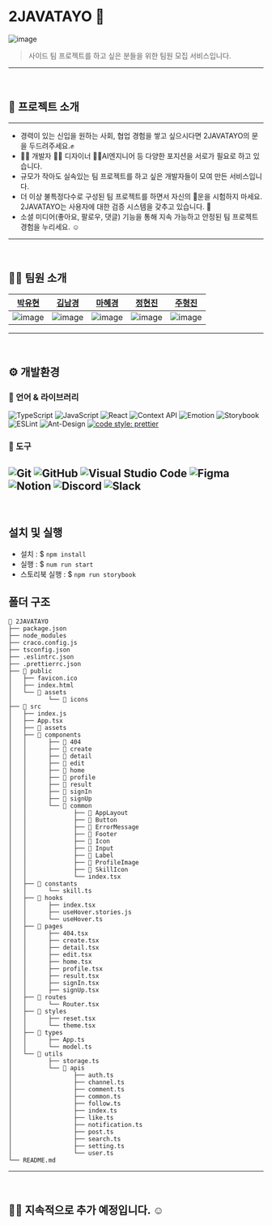 # 2JAVATAYO 🚐
![image](https://user-images.githubusercontent.com/15838144/173588144-7b85ad68-8736-4746-95b0-89a56e1e0dd3.png)
> 사이드 팀 프로젝트를 하고 싶은 분들을 위한 팀원 모집 서비스입니다.
---
<br>

## 🚪 프로젝트 소개
---
- 경력이 있는 신입을 원하는 사회, 협업 경험을 쌓고 싶으시다면 2JAVATAYO의 문을 두드려주세요.✊ 
- 👷‍♂️ 개발자 🧑‍🏫 디자이너 👩‍🔧AI엔지니어 등 다양한 포지션을 서로가 필요로 하고 있습니다.
- 규모가 작아도 실속있는 팀 프로젝트를 하고 싶은 개발자들이 모여 만든 서비스입니다.
- 더 이상 불특정다수로 구성된 팀 프로젝트를 하면서 자신의 🎰운을 시험하지 마세요. 2JAVATAYO는 사용자에 대한 검증 시스템을 갖추고 있습니다. 👀
- 소셜 미디어(좋아요, 팔로우, 댓글) 기능을 통해 지속 가능하고 안정된 팀 프로젝트 경험을 누리세요. ☺️
---
<br>

## 🙋🏻 팀원 소개
|[박유현](https://github.com/YuHyun-P)|[김남경](https://github.com/NamgyungKim)|[마혜경](https://github.com/Hyevvy)|[정현진](https://github.com/hyunjin0910)|[주형진](https://github.com/hwoo3303)|
|:-:|:-:|:-:|:-:|:-:|
|![image](https://user-images.githubusercontent.com/15838144/173637134-d4c7f73a-b6de-49a5-9f96-eaa737d6e77c.png)|![image](https://user-images.githubusercontent.com/15838144/173637508-156a7456-924a-4c99-913b-07d1e3885852.png)|![image](https://user-images.githubusercontent.com/15838144/173637485-f877f1af-148f-4c29-9611-6f94be449cd6.png)|![image](https://user-images.githubusercontent.com/15838144/173637733-adc7103b-3cf8-4039-a2c1-55662786c9b3.png)|![image](https://user-images.githubusercontent.com/15838144/173637791-afd31c0a-6d87-464e-ab22-a15058b1361c.png)|
---
<br>

## ⚙️ 개발환경

### 💪 언어 & 라이브러리
![TypeScript](https://img.shields.io/badge/TypeScript-3178C6.svg?&style=for-the-badge&logo=TypeScript&logoColor=white)
![JavaScript](https://img.shields.io/badge/javascript-%23323330.svg?style=for-the-badge&logo=javascript&logoColor=%23F7DF1E)
![React](https://img.shields.io/badge/react-61DAFB?style=for-the-badge&logo=react&logoColor=black)
![Context API](https://img.shields.io/badge/ContextAPI-4dd0e1.svg?&style=for-the-badge&logo=React&logoColor=white)
![Emotion](https://img.shields.io/badge/Emotion-af8eb5.svg?&style=for-the-badge&logo=EmotionJS&logoColor=white)
![Storybook](https://img.shields.io/badge/Storybook-FF4785.svg?&style=for-the-badge&logo=Storybook&logoColor=white)
![ESLint](https://img.shields.io/badge/ESLint-4B32C3.svg?&style=for-the-badge&logo=ESLint&logoColor=white)
![Ant-Design](https://img.shields.io/badge/-AntDesign-%230170FE?style=for-the-badge&logo=ant-design&logoColor=white)
[![code style: prettier](https://img.shields.io/badge/code_style-prettier-ff69b4.svg?style=flat-square)](https://github.com/prettier/prettier)

### 🔧 도구
![Git](https://img.shields.io/badge/Git-F05032.svg?&style=for-the-badge&logo=Git&logoColor=white)
![GitHub](https://img.shields.io/badge/github-%23121011.svg?style=for-the-badge&logo=github&logoColor=white)
![Visual Studio Code](https://img.shields.io/badge/Visual%20Studio%20Code-007ACC.svg?&style=for-the-badge&logo=Visual%20Studio%20Code&logoColor=white)
![Figma](https://img.shields.io/badge/figma-%23F24E1E.svg?style=for-the-badge&logo=figma&logoColor=white)
![Notion](https://img.shields.io/badge/Notion-%23000000.svg?style=for-the-badge&logo=notion&logoColor=white)
![Discord](https://img.shields.io/badge/%3CServer%3E-%237289DA.svg?style=for-the-badge&logo=discord&logoColor=white)
![Slack](https://img.shields.io/badge/Slack-4A154B?style=for-the-badge&logo=slack&logoColor=white)
---
<br>

## 설치 및 실행
- 설치 : $ `npm install`
- 실행 : $ `num run start`
- 스토리북 실행 : $ `npm run storybook`

## 폴더 구조
```
🚐 2JAVATAYO
├── package.json
├── node_modules
├── craco.config.js
├── tsconfig.json
├── .eslintrc.json
├── .prettierrc.json
├── 📂 public
│   ├── favicon.ico
│   ├── index.html
│   └── 📂 assets
│          └── 📂 icons
├── 📂 src
│   ├── index.js
│   ├── App.tsx
│   ├── 📂 assets
│   ├── 📂 components
│   │      ├── 📂 404
│   │      ├── 📂 create
│   │      ├── 📂 detail
│   │      ├── 📂 edit
│   │      ├── 📂 home
│   │      ├── 📂 profile
│   │      ├── 📂 result
│   │      ├── 📂 signIn
│   │      ├── 📂 signUp
│   │      └── 📂 common
│   │             ├── 📂 AppLayout
│   │             ├── 📂 Button
│   │             ├── 📂 ErrorMessage
│   │             ├── 📂 Footer
│   │             ├── 📂 Icon
│   │             ├── 📂 Input
│   │             ├── 📂 Label
│   │             ├── 📂 ProfileImage
│   │             ├── 📂 SkillIcon
│   │             └── index.tsx
│   ├── 📂 constants
│   │      └── skill.ts
│   ├── 📂 hooks
│   │      ├── index.tsx
│   │      ├── useHover.stories.js
│   │      └── useHover.ts
│   ├── 📂 pages
│   │      ├── 404.tsx
│   │      ├── create.tsx
│   │      ├── detail.tsx
│   │      ├── edit.tsx
│   │      ├── home.tsx
│   │      ├── profile.tsx
│   │      ├── result.tsx
│   │      ├── signIn.tsx
│   │      ├── signUp.tsx
│   ├── 📂 routes
│   │      └── Router.tsx
│   ├── 📂 styles
│   │      ├── reset.tsx
│   │      └── theme.tsx
│   ├── 📂 types
│   │      ├── App.ts
│   │      └── model.ts
│   └── 📂 utils
│          ├── storage.ts
│          └── 📂 apis
│                 ├── auth.ts
│                 ├── channel.ts
│                 ├── comment.ts
│                 ├── common.ts
│                 ├── follow.ts
│                 ├── index.ts
│                 ├── like.ts
│                 ├── notification.ts
│                 ├── post.ts
│                 ├── search.ts
│                 ├── setting.ts
│                 └── user.ts
└── README.md
```
---
<br>

## 👷‍♂️ 지속적으로 추가 예정입니다. ☺️
